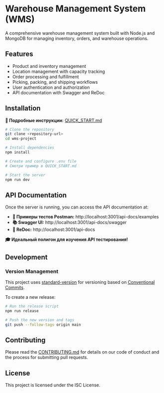 # Warehouse Management System (WMS)

A comprehensive warehouse management system built with Node.js and MongoDB for managing inventory, orders, and warehouse operations.

## Features

- Product and inventory management
- Location management with capacity tracking
- Order processing and fulfillment
- Picking, packing, and shipping workflows
- User authentication and authorization
- API documentation with Swagger and ReDoc

## Installation

**📖 Подробные инструкции:** [QUICK_START.md](./QUICK_START.md)

```bash
# Clone the repository
git clone <repository-url>
cd wms-project

# Install dependencies
npm install

# Create and configure .env file
# Смотри пример в QUICK_START.md

# Start the server
npm run dev
```

## API Documentation

Once the server is running, you can access the API documentation at:

- **🧪 Примеры тестов Postman:** http://localhost:3001/api-docs/examples
- **📚 Swagger UI:** http://localhost:3001/api-docs/swagger
- **📖 ReDoc:** http://localhost:3001/api-docs

**🎓 Идеальный полигон для изучения API тестирования!**

## Development

### Version Management

This project uses [standard-version](https://github.com/conventional-changelog/standard-version) for versioning based on [Conventional Commits](https://www.conventionalcommits.org/).

To create a new release:

```bash
# Run the release script
npm run release

# Push the new version and tags
git push --follow-tags origin main
```

## Contributing

Please read the [CONTRIBUTING.md](CONTRIBUTING.md) for details on our code of conduct and the process for submitting pull requests.

## License

This project is licensed under the ISC License.
